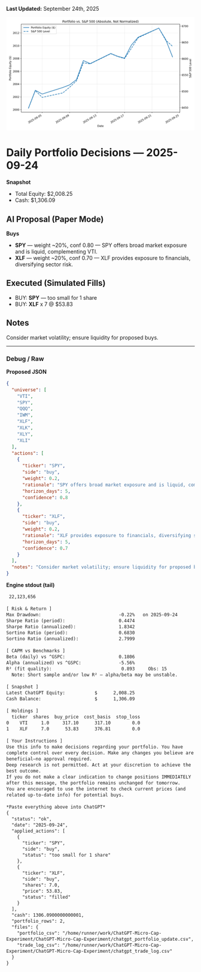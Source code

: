 **Last Updated:** September 24th, 2025

![Latest Performance Results](Results.png)

# Daily Portfolio Decisions — 2025-09-24

**Snapshot**
- Total Equity: $2,008.25
- Cash: $1,306.09

## AI Proposal (Paper Mode)
**Buys**
- **SPY** — weight ~20%, conf 0.80 — SPY offers broad market exposure and is liquid, complementing VTI.
- **XLF** — weight ~20%, conf 0.70 — XLF provides exposure to financials, diversifying sector risk.

## Executed (Simulated Fills)
- BUY: **SPY** — too small for 1 share
- BUY: **XLF** x 7 @ $53.83

## Notes
Consider market volatility; ensure liquidity for proposed buys.

---
### Debug / Raw
**Proposed JSON**
```json
{
  "universe": [
    "VTI",
    "SPY",
    "QQQ",
    "IWM",
    "XLF",
    "XLK",
    "XLY",
    "XLI"
  ],
  "actions": [
    {
      "ticker": "SPY",
      "side": "buy",
      "weight": 0.2,
      "rationale": "SPY offers broad market exposure and is liquid, complementing VTI.",
      "horizon_days": 5,
      "confidence": 0.8
    },
    {
      "ticker": "XLF",
      "side": "buy",
      "weight": 0.2,
      "rationale": "XLF provides exposure to financials, diversifying sector risk.",
      "horizon_days": 5,
      "confidence": 0.7
    }
  ],
  "notes": "Consider market volatility; ensure liquidity for proposed buys."
}
```

**Engine stdout (tail)**
```
 22,123,656

[ Risk & Return ]
Max Drawdown:                             -0.22%   on 2025-09-24
Sharpe Ratio (period):                    0.4474
Sharpe Ratio (annualized):                1.8342
Sortino Ratio (period):                   0.6830
Sortino Ratio (annualized):               2.7999

[ CAPM vs Benchmarks ]
Beta (daily) vs ^GSPC:                    0.1806
Alpha (annualized) vs ^GSPC:              -5.56%
R² (fit quality):                          0.893     Obs: 15
  Note: Short sample and/or low R² — alpha/beta may be unstable.

[ Snapshot ]
Latest ChatGPT Equity:           $      2,008.25
Cash Balance:                    $      1,306.09

[ Holdings ]
  ticker  shares  buy_price  cost_basis  stop_loss
0    VTI     1.0     317.10      317.10        0.0
1    XLF     7.0      53.83      376.81        0.0

[ Your Instructions ]
Use this info to make decisions regarding your portfolio. You have complete control over every decision. Make any changes you believe are beneficial—no approval required.
Deep research is not permitted. Act at your discretion to achieve the best outcome.
If you do not make a clear indication to change positions IMMEDIATELY after this message, the portfolio remains unchanged for tomorrow.
You are encouraged to use the internet to check current prices (and related up-to-date info) for potential buys.

*Paste everything above into ChatGPT*
{
  "status": "ok",
  "date": "2025-09-24",
  "applied_actions": [
    {
      "ticker": "SPY",
      "side": "buy",
      "status": "too small for 1 share"
    },
    {
      "ticker": "XLF",
      "side": "buy",
      "shares": 7.0,
      "price": 53.83,
      "status": "filled"
    }
  ],
  "cash": 1306.0900000000001,
  "portfolio_rows": 2,
  "files": {
    "portfolio_csv": "/home/runner/work/ChatGPT-Micro-Cap-Experiment/ChatGPT-Micro-Cap-Experiment/chatgpt_portfolio_update.csv",
    "trade_log_csv": "/home/runner/work/ChatGPT-Micro-Cap-Experiment/ChatGPT-Micro-Cap-Experiment/chatgpt_trade_log.csv"
  }
}

```